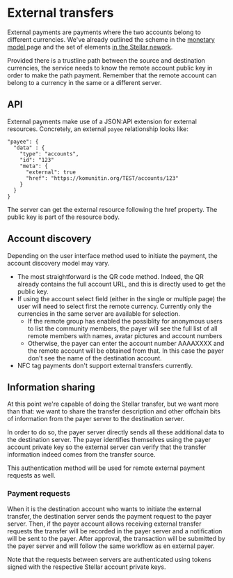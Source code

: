 # External transfers

External payments are payments where the two accounts belong to different currencies. We've already outlined the scheme in the [monetary model ](../../overview/monetary-model.md#global-payments)page and the set of elements [in the Stellar nework](stellar-model.md#external-payments).

Provided there is a trustline path between the source and destination currencies, the service needs to know the remote account public key in order to make the path payment. Remember that the remote account can belong to a currency in the same or a different server.

## API

External payments make use of a JSON:API extension for external resources. Concretely, an external `payee` relationship  looks like:

```
"payee": { 
  "data" : { 
    "type": "accounts", 
    "id": "123"
    "meta": {
      "external": true
      "href": "https://komunitin.org/TEST/accounts/123"
    }
  }
}
```

The server can get the external resource following the href property. The public key is part of the resource body.

## Account discovery

Depending on the user interface method used to initiate the payment, the account discovery model may vary.&#x20;

* The most straightforward is the QR code method. Indeed, the QR already contains the full account URL, and this is directly used to get the public key.
* If using the account select field (either in the single or multiple page) the user will need to select first the remote currency. Currently only the currencies in the same server are available for selection.
  * If the remote group has enabled the possiblity for anonymous users to list the community members, the payer will see the full list of all remote members with names, avatar pictures and account numbers
  * Otherwise, the payer can enter the account number AAAAXXXX and the remote account will be obtained from that. In this case the payer don't see the name of the destination account.
* NFC tag payments don't support external transfers currently.

## Information sharing

At this point we're capable of doing the Stellar transfer, but we want more than that: we want to share the transfer description and other offchain bits of information from the payer server to the destination server.

In order to do so, the payer server directly sends all these additional data to the destination server. The payer identifies themselves using the payer account private key so the external server can verify that the transfer information indeed comes from the transfer source.

This authentication method will be used for remote external payment requests as well.

### Payment requests

When it is the destination account who wants to initiate the external transfer, the destination server sends the payment request to the payer server. Then, if the payer account allows receiving external transfer requests the transfer will be recorded in the payer server and a notification will be sent to the payer. After approval, the transaction will be submitted by the payer server and will follow the same workflow as en external payer.

Note that the requests between servers are authenticated using tokens signed with the respective Stellar account private keys.

